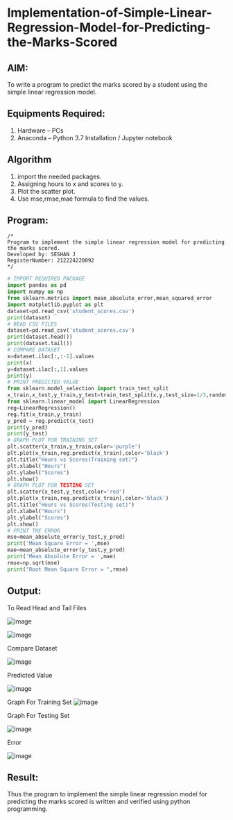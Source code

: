 # Implementation-of-Simple-Linear-Regression-Model-for-Predicting-the-Marks-Scored

## AIM:
To write a program to predict the marks scored by a student using the simple linear regression model.

## Equipments Required:
1. Hardware – PCs
2. Anaconda – Python 3.7 Installation / Jupyter notebook

## Algorithm
1. import the needed packages. 
2. Assigning hours to x and scores to y.
3. Plot the scatter plot.
4. Use mse,rmse,mae formula to find the values.

## Program:
```
/*
Program to implement the simple linear regression model for predicting the marks scored.
Developed by: SESHAN J
RegisterNumber: 212224220092
*/
```
```python
# IMPORT REQUIRED PACKAGE
import pandas as pd
import numpy as np
from sklearn.metrics import mean_absolute_error,mean_squared_error
import matplotlib.pyplot as plt
dataset=pd.read_csv('student_scores.csv')
print(dataset)
# READ CSV FILES
dataset=pd.read_csv('student_scores.csv')
print(dataset.head())
print(dataset.tail())
# COMPARE DATASET
x=dataset.iloc[:,:-1].values
print(x)
y=dataset.iloc[:,1].values
print(y)
# PRINT PREDICTED VALUE
from sklearn.model_selection import train_test_split
x_train,x_test,y_train,y_test=train_test_split(x,y,test_size=1/3,random_state=0)
from sklearn.linear_model import LinearRegression
reg=LinearRegression()
reg.fit(x_train,y_train)
y_pred = reg.predict(x_test)
print(y_pred)
print(y_test)
# GRAPH PLOT FOR TRAINING SET
plt.scatter(x_train,y_train,color='purple')
plt.plot(x_train,reg.predict(x_train),color='black')
plt.title("Hours vs Scores(Training set)")
plt.xlabel("Hours")
plt.ylabel("Scores")
plt.show()
# GRAPH PLOT FOR TESTING SET
plt.scatter(x_test,y_test,color='red')
plt.plot(x_train,reg.predict(x_train),color='black')
plt.title("Hours vs Scores(Testing set)")
plt.xlabel("Hours")
plt.ylabel("Scores")
plt.show()
# PRINT THE ERROR
mse=mean_absolute_error(y_test,y_pred)
print('Mean Square Error = ',mse)
mae=mean_absolute_error(y_test,y_pred)
print('Mean Absolute Error = ',mae)
rmse=np.sqrt(mse)
print("Root Mean Square Error = ",rmse)

```

## Output:

To Read Head and Tail Files

![image](https://github.com/HIRU-VIRU/Implementation-of-Simple-Linear-Regression-Model-for-Predicting-the-Marks-Scored/assets/145972122/5968514c-05e2-4d71-b132-b0acea5efd47)

![image](https://github.com/HIRU-VIRU/Implementation-of-Simple-Linear-Regression-Model-for-Predicting-the-Marks-Scored/assets/145972122/ea9cb89a-f4b8-473d-84b8-1f92b2ee64a2)


Compare Dataset

![image](https://github.com/HIRU-VIRU/Implementation-of-Simple-Linear-Regression-Model-for-Predicting-the-Marks-Scored/assets/145972122/9d7409fe-cb21-4727-9bd1-365c85ab9f1a)


Predicted Value

![image](https://github.com/HIRU-VIRU/Implementation-of-Simple-Linear-Regression-Model-for-Predicting-the-Marks-Scored/assets/145972122/44b39961-15f3-4ef1-b64f-01bd7c4fff12)



Graph For Training Set
![image](https://github.com/HIRU-VIRU/Implementation-of-Simple-Linear-Regression-Model-for-Predicting-the-Marks-Scored/assets/145972122/be5ed2ff-790c-4d0d-84c0-a230f9f4d2df)



Graph For Testing Set

![image](https://github.com/HIRU-VIRU/Implementation-of-Simple-Linear-Regression-Model-for-Predicting-the-Marks-Scored/assets/145972122/3871af46-764a-496a-ad7d-39a81d931dee)


Error

![image](https://github.com/HIRU-VIRU/Implementation-of-Simple-Linear-Regression-Model-for-Predicting-the-Marks-Scored/assets/145972122/b2a0e793-2aef-4ae5-ad28-79ec7f2399be)


## Result:
Thus the program to implement the simple linear regression model for predicting the marks scored is written and verified using python programming.
